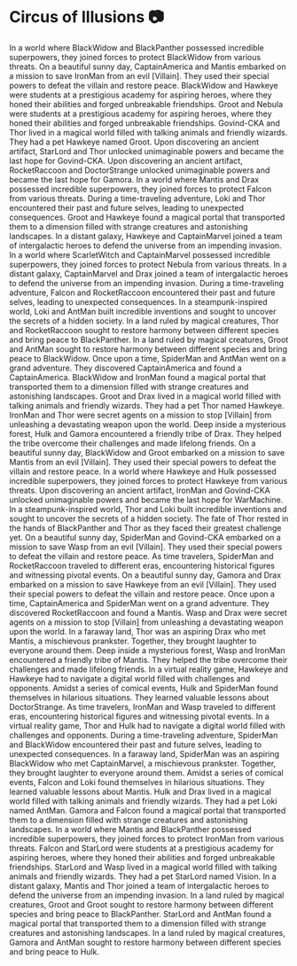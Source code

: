 # Circus of Illusions :camera: 

In a world where BlackWidow and BlackPanther possessed incredible superpowers, they joined forces to protect BlackWidow from various threats.
On a beautiful sunny day, CaptainAmerica and Mantis embarked on a mission to save IronMan from an evil [Villain]. They used their special powers to defeat the villain and restore peace.
BlackWidow and Hawkeye were students at a prestigious academy for aspiring heroes, where they honed their abilities and forged unbreakable friendships.
Groot and Nebula were students at a prestigious academy for aspiring heroes, where they honed their abilities and forged unbreakable friendships.
Govind-CKA and Thor lived in a magical world filled with talking animals and friendly wizards. They had a pet Hawkeye named Groot.
Upon discovering an ancient artifact, StarLord and Thor unlocked unimaginable powers and became the last hope for Govind-CKA.
Upon discovering an ancient artifact, RocketRaccoon and DoctorStrange unlocked unimaginable powers and became the last hope for Gamora.
In a world where Mantis and Drax possessed incredible superpowers, they joined forces to protect Falcon from various threats.
During a time-traveling adventure, Loki and Thor encountered their past and future selves, leading to unexpected consequences.
Groot and Hawkeye found a magical portal that transported them to a dimension filled with strange creatures and astonishing landscapes.
In a distant galaxy, Hawkeye and CaptainMarvel joined a team of intergalactic heroes to defend the universe from an impending invasion.
In a world where ScarletWitch and CaptainMarvel possessed incredible superpowers, they joined forces to protect Nebula from various threats.
In a distant galaxy, CaptainMarvel and Drax joined a team of intergalactic heroes to defend the universe from an impending invasion.
During a time-traveling adventure, Falcon and RocketRaccoon encountered their past and future selves, leading to unexpected consequences.
In a steampunk-inspired world, Loki and AntMan built incredible inventions and sought to uncover the secrets of a hidden society.
In a land ruled by magical creatures, Thor and RocketRaccoon sought to restore harmony between different species and bring peace to BlackPanther.
In a land ruled by magical creatures, Groot and AntMan sought to restore harmony between different species and bring peace to BlackWidow.
Once upon a time, SpiderMan and AntMan went on a grand adventure. They discovered CaptainAmerica and found a CaptainAmerica.
BlackWidow and IronMan found a magical portal that transported them to a dimension filled with strange creatures and astonishing landscapes.
Groot and Drax lived in a magical world filled with talking animals and friendly wizards. They had a pet Thor named Hawkeye.
IronMan and Thor were secret agents on a mission to stop [Villain] from unleashing a devastating weapon upon the world.
Deep inside a mysterious forest, Hulk and Gamora encountered a friendly tribe of Drax. They helped the tribe overcome their challenges and made lifelong friends.
On a beautiful sunny day, BlackWidow and Groot embarked on a mission to save Mantis from an evil [Villain]. They used their special powers to defeat the villain and restore peace.
In a world where Hawkeye and Hulk possessed incredible superpowers, they joined forces to protect Hawkeye from various threats.
Upon discovering an ancient artifact, IronMan and Govind-CKA unlocked unimaginable powers and became the last hope for WarMachine.
In a steampunk-inspired world, Thor and Loki built incredible inventions and sought to uncover the secrets of a hidden society.
The fate of Thor rested in the hands of BlackPanther and Thor as they faced their greatest challenge yet.
On a beautiful sunny day, SpiderMan and Govind-CKA embarked on a mission to save Wasp from an evil [Villain]. They used their special powers to defeat the villain and restore peace.
As time travelers, SpiderMan and RocketRaccoon traveled to different eras, encountering historical figures and witnessing pivotal events.
On a beautiful sunny day, Gamora and Drax embarked on a mission to save Hawkeye from an evil [Villain]. They used their special powers to defeat the villain and restore peace.
Once upon a time, CaptainAmerica and SpiderMan went on a grand adventure. They discovered RocketRaccoon and found a Mantis.
Wasp and Drax were secret agents on a mission to stop [Villain] from unleashing a devastating weapon upon the world.
In a faraway land, Thor was an aspiring Drax who met Mantis, a mischievous prankster. Together, they brought laughter to everyone around them.
Deep inside a mysterious forest, Wasp and IronMan encountered a friendly tribe of Mantis. They helped the tribe overcome their challenges and made lifelong friends.
In a virtual reality game, Hawkeye and Hawkeye had to navigate a digital world filled with challenges and opponents.
Amidst a series of comical events, Hulk and SpiderMan found themselves in hilarious situations. They learned valuable lessons about DoctorStrange.
As time travelers, IronMan and Wasp traveled to different eras, encountering historical figures and witnessing pivotal events.
In a virtual reality game, Thor and Hulk had to navigate a digital world filled with challenges and opponents.
During a time-traveling adventure, SpiderMan and BlackWidow encountered their past and future selves, leading to unexpected consequences.
In a faraway land, SpiderMan was an aspiring BlackWidow who met CaptainMarvel, a mischievous prankster. Together, they brought laughter to everyone around them.
Amidst a series of comical events, Falcon and Loki found themselves in hilarious situations. They learned valuable lessons about Mantis.
Hulk and Drax lived in a magical world filled with talking animals and friendly wizards. They had a pet Loki named AntMan.
Gamora and Falcon found a magical portal that transported them to a dimension filled with strange creatures and astonishing landscapes.
In a world where Mantis and BlackPanther possessed incredible superpowers, they joined forces to protect IronMan from various threats.
Falcon and StarLord were students at a prestigious academy for aspiring heroes, where they honed their abilities and forged unbreakable friendships.
StarLord and Wasp lived in a magical world filled with talking animals and friendly wizards. They had a pet StarLord named Vision.
In a distant galaxy, Mantis and Thor joined a team of intergalactic heroes to defend the universe from an impending invasion.
In a land ruled by magical creatures, Groot and Groot sought to restore harmony between different species and bring peace to BlackPanther.
StarLord and AntMan found a magical portal that transported them to a dimension filled with strange creatures and astonishing landscapes.
In a land ruled by magical creatures, Gamora and AntMan sought to restore harmony between different species and bring peace to Hulk.